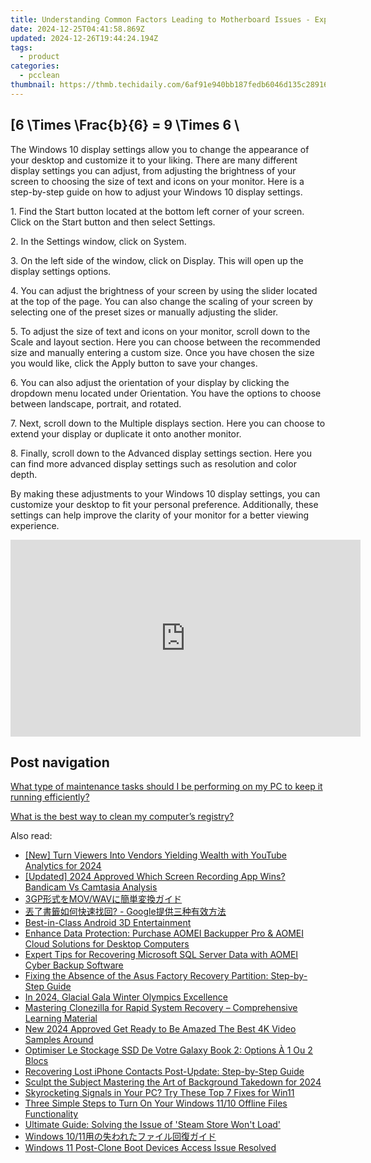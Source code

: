 ```yaml
---
title: Understanding Common Factors Leading to Motherboard Issues - Expertise by YL Software Team
date: 2024-12-25T04:41:58.869Z
updated: 2024-12-26T19:44:24.194Z
tags:
  - product
categories:
  - pcclean
thumbnail: https://thmb.techidaily.com/6af91e940bb187fedb6046d135c289160c909fca83f80b9023766807a5bb6dc8.png
---
```


## \[6 \Times \Frac{b}{6} = 9 \Times 6 \

The Windows 10 display settings allow you to change the appearance of your desktop and customize it to your liking. There are many different display settings you can adjust, from adjusting the brightness of your screen to choosing the size of text and icons on your monitor. Here is a step-by-step guide on how to adjust your Windows 10 display settings. 

1\. Find the Start button located at the bottom left corner of your screen. Click on the Start button and then select Settings.

2\. In the Settings window, click on System.

3\. On the left side of the window, click on Display. This will open up the display settings options. 

4\. You can adjust the brightness of your screen by using the slider located at the top of the page. You can also change the scaling of your screen by selecting one of the preset sizes or manually adjusting the slider.

5\. To adjust the size of text and icons on your monitor, scroll down to the Scale and layout section. Here you can choose between the recommended size and manually entering a custom size. Once you have chosen the size you would like, click the Apply button to save your changes.

6\. You can also adjust the orientation of your display by clicking the dropdown menu located under Orientation. You have the options to choose between landscape, portrait, and rotated.

7\. Next, scroll down to the Multiple displays section. Here you can choose to extend your display or duplicate it onto another monitor.

8\. Finally, scroll down to the Advanced display settings section. Here you can find more advanced display settings such as resolution and color depth. 

By making these adjustments to your Windows 10 display settings, you can customize your desktop to fit your personal preference. Additionally, these settings can help improve the clarity of your monitor for a better viewing experience.

<!-- affiliate ads begin -->
<iframe width="560" height="315" src="https://www.youtube.com/embed/fHWdQw1gRyI?si=ve9wZnPupiooLThG" title="YouTube video player" frameborder="0" allow="accelerometer; autoplay; clipboard-write; encrypted-media; gyroscope; picture-in-picture; web-share" referrerpolicy="strict-origin-when-cross-origin" allowfullscreen></iframe>
<!-- affiliate ads end -->

## Post navigation

[What type of maintenance tasks should I be performing on my PC to keep it running efficiently?](https://tools.techidaily.com/pcclean/products/)

[What is the best way to clean my computer’s registry?](https://tools.techidaily.com/pcclean/products/)

<ins class="adsbygoogle"
     style="display:block"
     data-ad-format="autorelaxed"
     data-ad-client="ca-pub-7571918770474297"
     data-ad-slot="1223367746"></ins>

<ins class="adsbygoogle"
     style="display:block"
     data-ad-client="ca-pub-7571918770474297"
     data-ad-slot="8358498916"
     data-ad-format="auto"
     data-full-width-responsive="true"></ins>

<span class="atpl-alsoreadstyle">Also read:</span>
<div><ul>
<li><a href="https://youtube-web.techidaily.com/urn-viewers-into-vendors-yielding-wealth-with-youtube-analytics-for-2024/"><u>[New] Turn Viewers Into Vendors Yielding Wealth with YouTube Analytics for 2024</u></a></li>
<li><a href="https://screen-video-capture.techidaily.com/updated-2024-approved-which-screen-recording-app-wins-bandicam-vs-camtasia-analysis/"><u>[Updated] 2024 Approved Which Screen Recording App Wins? Bandicam Vs Camtasia Analysis</u></a></li>
<li><a href="https://tech-revival.techidaily.com/1726030153363-3gpmovwav/"><u>3GP形式をMOV/WAVに簡単変換ガイド</u></a></li>
<li><a href="https://discover-bits.techidaily.com/1728467150775-google/"><u>丟了書籤如何快速找回? - Google提供三种有效方法</u></a></li>
<li><a href="https://extra-lessons.techidaily.com/best-in-class-android-3d-entertainment/"><u>Best-in-Class Android 3D Entertainment</u></a></li>
<li><a href="https://discover-bits.techidaily.com/enhance-data-protection-purchase-aomei-backupper-pro-and-aomei-cloud-solutions-for-desktop-computers/"><u>Enhance Data Protection: Purchase AOMEI Backupper Pro & AOMEI Cloud Solutions for Desktop Computers</u></a></li>
<li><a href="https://fox-search.techidaily.com/expert-tips-for-recovering-microsoft-sql-server-data-with-aomei-cyber-backup-software/"><u>Expert Tips for Recovering Microsoft SQL Server Data with AOMEI Cyber Backup Software</u></a></li>
<li><a href="https://discover-bits.techidaily.com/fixing-the-absence-of-the-asus-factory-recovery-partition-step-by-step-guide/"><u>Fixing the Absence of the Asus Factory Recovery Partition: Step-by-Step Guide</u></a></li>
<li><a href="https://fox-http.techidaily.com/in-2024-glacial-gala-winter-olympics-excellence/"><u>In 2024, Glacial Gala Winter Olympics Excellence</u></a></li>
<li><a href="https://discover-bits.techidaily.com/mastering-clonezilla-for-rapid-system-recovery-comprehensive-learning-material/"><u>Mastering Clonezilla for Rapid System Recovery – Comprehensive Learning Material</u></a></li>
<li><a href="https://video-creation-software.techidaily.com/new-2024-approved-get-ready-to-be-amazed-the-best-4k-video-samples-around/"><u>New 2024 Approved Get Ready to Be Amazed The Best 4K Video Samples Around</u></a></li>
<li><a href="https://discover-bits.techidaily.com/optimiser-le-stockage-ssd-de-votre-galaxy-book-2-options-a-1-ou-2-blocs/"><u>Optimiser Le Stockage SSD De Votre Galaxy Book 2: Options À 1 Ou 2 Blocs</u></a></li>
<li><a href="https://discover-bits.techidaily.com/recovering-lost-iphone-contacts-post-update-step-by-step-guide/"><u>Recovering Lost iPhone Contacts Post-Update: Step-by-Step Guide</u></a></li>
<li><a href="https://extra-skills.techidaily.com/sculpt-the-subject-mastering-the-art-of-background-takedown-for-2024/"><u>Sculpt the Subject Mastering the Art of Background Takedown for 2024</u></a></li>
<li><a href="https://win11-tips.techidaily.com/skyrocketing-signals-in-your-pc-try-these-top-7-fixes-for-win11/"><u>Skyrocketing Signals in Your PC? Try These Top 7 Fixes for Win11</u></a></li>
<li><a href="https://discover-bits.techidaily.com/three-simple-steps-to-turn-on-your-windows-1110-offline-files-functionality/"><u>Three Simple Steps to Turn On Your Windows 11/10 Offline Files Functionality</u></a></li>
<li><a href="https://win-howtos.techidaily.com/ultimate-guide-solving-the-issue-of-steam-store-wont-load/"><u>Ultimate Guide: Solving the Issue of 'Steam Store Won't Load'</u></a></li>
<li><a href="https://discover-bits.techidaily.com/1728465498824-windows-1011/"><u>Windows 10/11用の失われたファイル回復ガイド</u></a></li>
<li><a href="https://discover-bits.techidaily.com/windows-11-post-clone-boot-devices-access-issue-resolved/"><u>Windows 11 Post-Clone Boot Devices Access Issue Resolved</u></a></li>
</ul></div>

